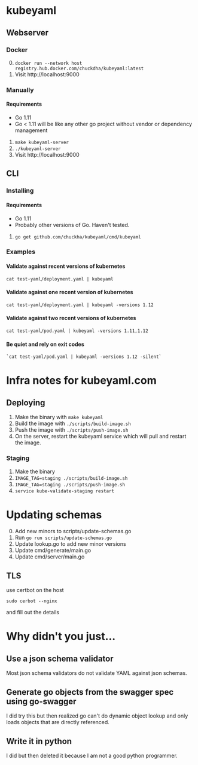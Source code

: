 # kubeyaml

## Webserver

### Docker

0. `docker run --network host registry.hub.docker.com/chuckdha/kubeyaml:latest`
0. Visit http://localhost:9000

### Manually

#### Requirements

* Go 1.11
* Go < 1.11 will be like any other go project without vendor or dependency management

1. `make kubeyaml-server`
0. `./kubeyaml-server`
0. Visit http://localhost:9000


## CLI

### Installing

#### Requirements

* Go 1.11
* Probably other versions of Go. Haven't tested.

1. `go get github.com/chuckha/kubeyaml/cmd/kubeyaml`

### Examples

#### Validate against recent versions of kubernetes

`cat test-yaml/deployment.yaml | kubeyaml`

#### Validate against one recent version of kubernetes

`cat test-yaml/deployment.yaml | kubeyaml -versions 1.12`

#### Validate against two recent versions of kubernetes

`cat test-yaml/pod.yaml | kubeyaml -versions 1.11,1.12`

#### Be quiet and rely on exit codes

```
`cat test-yaml/pod.yaml | kubeyaml -versions 1.12 -silent`
```


# Infra notes for kubeyaml.com

## Deploying

1. Make the binary with `make kubeyaml`
2. Build the image with `./scripts/build-image.sh`
3. Push the image with `./scripts/push-image.sh`
4. On the server, restart the kubeyaml service which will pull and restart the image.

### Staging

1. Make the binary
2. `IMAGE_TAG=staging ./scripts/build-image.sh`
3. `IMAGE_TAG=staging ./scripts/push-image.sh`
4. `service kube-validate-staging restart`

# Updating schemas

0. Add new minors to scripts/update-schemas.go
1. Run `go run scripts/update-schemas.go`
2. Update lookup.go to add new minor versions
3. Update cmd/generate/main.go
4. Update cmd/server/main.go

## TLS

use certbot on the host

```
sudo cerbot --nginx
```

and fill out the details


# Why didn't you just...

## Use a json schema validator

Most json schema validators do not validate YAML against json schemas.

## Generate go objects from the swagger spec using go-swagger

I did try this but then realized go can't do dynamic object lookup and only loads objects that are directly referenced.

## Write it in python

I did but then deleted it because I am not a good python programmer.
